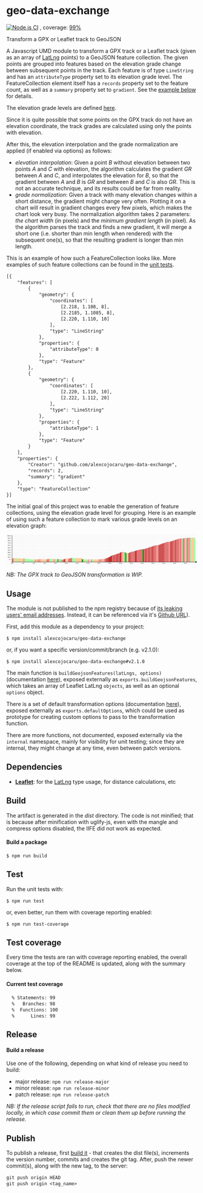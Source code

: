 # geo-data-exchange

[![Node.js CI](https://github.com/alexcojocaru/geo-data-exchange/actions/workflows/node.js.yml/badge.svg)](https://github.com/alexcojocaru/geo-data-exchange/actions/workflows/node.js.yml) , coverage: [99%](#test-coverage-report)

Transform a GPX or Leaflet track to GeoJSON

A Javascript UMD module to transform a GPX track or a Leaflet track
(given as an array of [LatLng](https://leafletjs.com/reference-1.7.1.html#latlng) points)
to a GeoJSON feature collection.
The given points are grouped into features based on the elevation
grade change between subsequent points in the track. Each feature is of type `LineString`
and has an `attributeType` property set to its elevation grade level.
The FeatureCollection element itself has a `records` property set to the feature count,
as well as a `summary` property set to `gradient`.
See the [example below](#feature-collection-example) for details.

The elevation grade levels are defined
[here](https://github.com/alexcojocaru/geo-data-exchange/blob/master/src/index.js#L24-L35).

Since it is quite possible that some points on the GPX track do not have an elevation
coordinate, the track grades are calculated using only the points with elevation.

After this, the elevation interpolation and the grade normalization are applied
(if enabled via options) as follows:
* _elevation interpolation_:
Given a point _B_ without elevation between two points _A_ and _C_ with elevation,
the algorithm calculates the gradient _GR_ between _A_ and _C_, and interpolates the elevation
for _B_, so that the gradient between _A_ and _B_ is _GR_ and between _B_ and _C_ is also _GR_.
This is not an accurate technique, and its results could be far from reality.
* _grade normalization_:
Given a track with many elevation changes within a short distance, the gradient might change
very often.  Plotting it on a chart will result in gradient changes every few pixels,
which makes the chart look very busy.
The normalization algorithm takes 2 parameters: _the chart width_ (in pixels)
and the _minimum gradient length_ (in pixel).
As the algorithm parses the track and finds a new gradient,
it will merge a short one (i.e. shorter than min length when rendered)
with the subsequent one(s), so that the resulting gradient is longer than min length.

<a name="feature-collection-example"></a>This is an example of how such a FeatureCollection
looks like.  More examples of such feature collections can be found in the
[unit tests](https://github.com/alexcojocaru/geo-data-exchange/blob/master/test/index.test.js).

```
[{
    "features": [
        {
            "geometry": {
                "coordinates": [
                    [2.218, 1.108, 8],
                    [2.2185, 1.1085, 8],
                    [2.220, 1.110, 10]
                ],
                "type": "LineString"
            },
            "properties": {
                "attributeType": 0
            },
            "type": "Feature"
        },
        {
            "geometry": {
                "coordinates": [
                    [2.220, 1.110, 10],
                    [2.222, 1.112, 20]
                ],
                "type": "LineString"
            },
            "properties": {
                "attributeType": 1
            },
            "type": "Feature"
        }
    ],
    "properties": {
        "Creator": "github.com/alexcojocaru/geo-data-exchange",
        "records": 2,
        "summary": "gradient"
    },
    "type": "FeatureCollection"
}]
```

The initial goal of this project was to enable the generation of feature collections,
using the elevation grade level for grouping.
Here is an example of using such a feature collection to mark various grade levels on an elevation graph:

<img width="600" src="https://raw.githubusercontent.com/alexcojocaru/geo-data-exchange/master/resources/heightgraph.png" alt="heightgraph" />

*NB: The GPX track to GeoJSON transformation is WIP.*

## Usage

The module is not published to the npm registry because of
[its leaking users' email addresses](https://github.com/npm/www/issues/16).
Instead, it can be referenced via it's
[Github URL](https://docs.npmjs.com/cli/v6/configuring-npm/package-json#github-urls)).

First, add this module as a dependency to your project:
```
$ npm install alexcojocaru/geo-data-exchange
```
or, if you want a specific version/commit/branch (e.g. v2.1.0):
```
$ npm install alexcojocaru/geo-data-exchange#v2.1.0
```

The main function is `buildGeojsonFeatures(latLngs, options)`
(documentation [here](https://github.com/alexcojocaru/geo-data-exchange/blob/master/src/index.js#L20-L57)),
exposed externally as `exports.buildGeojsonFeatures`,
which takes an array of Leaflet LatLng `objects`, as well as an optional `options` object.

<a name="transformation-options"></a>There is a set of default transformation options
(documentation [here](https://github.com/alexcojocaru/geo-data-exchange/blob/master/src/index.js#L10-L17)),
exposed externally as `exports.defaultOptions`,
which could be used as prototype for creating custom options to pass to the transformation function.

There are more functions, not documented, exposed externally via the `internal` namespace,
mainly for visibility for unit testing;
since they are internal, they might change at any time, even between patch versions.

## Dependencies
*   **[Leaflet](https://leafletjs.com/)**: for the [LatLng](https://leafletjs.com/reference-1.7.1.html#latlng) type usage, for distance calculations, etc

## Build

The artifact is generated in the *dist* directory.
The code is not minified; that is because after minification with uglify-js,
even with the mangle and compress options disabled, the IIFE did not work as expected.

#### Build a package
```
$ npm run build
```

## Test

Run the unit tests with:
```
$ npm run test
```
or, even better, run them with coverage reporting enabled:
```
$ npm run test-coverage
```

## <a name="test-coverage"></a>Test coverage
Every time the tests are ran with coverage reporting enabled,
the overall coverage at the top of the README is updated, along with the summary below.

#### Current test coverage
<a name="test-coverage-report"></a>
```
  % Statements: 99
  %   Branches: 98
  %  Functions: 100
  %      Lines: 99
```

## <a name="release"></a>Release

#### Build a release
Use one of the following, depending on what kind of release you need to build:
- major release: `npm run release-major`
- minor release: `npm run release-minor`
- patch release: `npm run release-patch`

*NB: If the release script fails to run, check that there are no files modified locally,
in which case commit them or clean them up before running the release.*

## Publish

To publish a release, first [build it](#release) - that creates the dist file(s),
increments the version number, commits and creates the git tag.
After, push the newer commit(s), along with the new tag, to the server:
```
git push origin HEAD
git push origin <tag_name>
```

